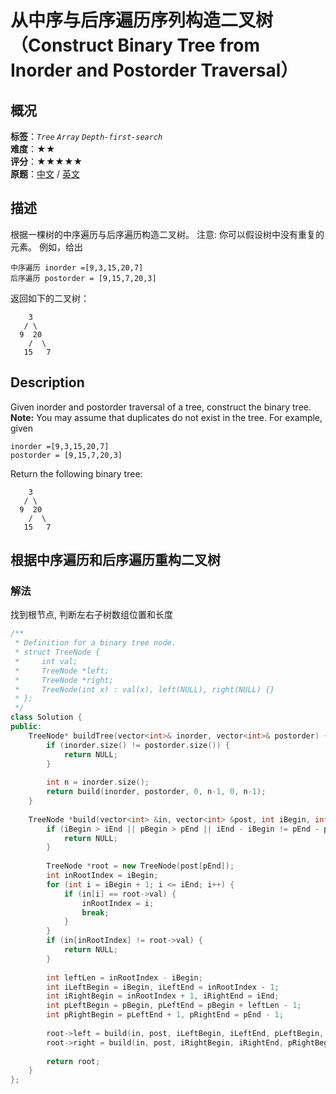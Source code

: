 # 从中序与后序遍历序列构造二叉树（Construct Binary Tree from Inorder and Postorder Traversal）
## 概况
**标签**：*`Tree`*  *`Array`*  *`Depth-first-search`*<br>
**难度**：★★<br>
**评分**：★★★★★<br>
**原题**：[中文](https://leetcode-cn.com/problems/construct-binary-tree-from-inorder-and-postorder-traversal) / [英文](https://leetcode.com/problems/construct-binary-tree-from-inorder-and-postorder-traversal)
## 描述
根据一棵树的中序遍历与后序遍历构造二叉树。
注意:
你可以假设树中没有重复的元素。
例如，给出
```
中序遍历 inorder =[9,3,15,20,7]
后序遍历 postorder = [9,15,7,20,3]
```
返回如下的二叉树：
```
    3
   / \
  9  20
    /  \
   15   7
```
## Description
Given inorder and postorder traversal of a tree, construct the binary tree.
**Note:**
You may assume that duplicates do not exist in the tree.
For example, given
```
inorder =[9,3,15,20,7]
postorder = [9,15,7,20,3]
```
Return the following binary tree:
```
    3
   / \
  9  20
    /  \
   15   7
```
## 根据中序遍历和后序遍历重构二叉树
### 解法
找到根节点, 判断左右子树数组位置和长度
```c++
/**
 * Definition for a binary tree node.
 * struct TreeNode {
 *     int val;
 *     TreeNode *left;
 *     TreeNode *right;
 *     TreeNode(int x) : val(x), left(NULL), right(NULL) {}
 * };
 */
class Solution {
public:
    TreeNode* buildTree(vector<int>& inorder, vector<int>& postorder) {
        if (inorder.size() != postorder.size()) {
            return NULL;
        }
        
        int n = inorder.size();
        return build(inorder, postorder, 0, n-1, 0, n-1);
    }
    
    TreeNode *build(vector<int> &in, vector<int> &post, int iBegin, int iEnd, int pBegin, int pEnd) {
        if (iBegin > iEnd || pBegin > pEnd || iEnd - iBegin != pEnd - pBegin) {
            return NULL;
        }
        
        TreeNode *root = new TreeNode(post[pEnd]);
        int inRootIndex = iBegin;
        for (int i = iBegin + 1; i <= iEnd; i++) {
            if (in[i] == root->val) {
                inRootIndex = i;
                break;
            }
        }
        if (in[inRootIndex] != root->val) {
            return NULL;
        }
        
        int leftLen = inRootIndex - iBegin;
        int iLeftBegin = iBegin, iLeftEnd = inRootIndex - 1;
        int iRightBegin = inRootIndex + 1, iRightEnd = iEnd;
        int pLeftBegin = pBegin, pLeftEnd = pBegin + leftLen - 1;
        int pRightBegin = pLeftEnd + 1, pRightEnd = pEnd - 1;
        
        root->left = build(in, post, iLeftBegin, iLeftEnd, pLeftBegin, pLeftEnd);
        root->right = build(in, post, iRightBegin, iRightEnd, pRightBegin, pRightEnd);
        
        return root;
    }
};
```